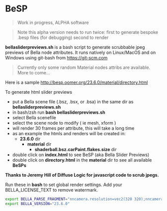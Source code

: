 # BeSP

>Work in progress, ALPHA software

>Note this alpha version needs to run twice:
>first to generate bespoke .besp files (for debugging)
>second to render 


**bellasliderpreviews.sh** is a bash script 
to generate scrubbable jpeg previews of Bella node attributes. It runs natively on Linux/MacOS and on Windows using git-bash from https://git-scm.com

> Currently only some random Material nodes attribs are available. More to come...

Here is a sample
http://besp.oomer.org/23.6.0/material/directory.html


To generate html slider previews
- put a Bella scene file (.bsz, .bsx, or .bsa) in the same dir as **bellasliderpreviews.sh**
- in bash/zsh run **bash bellasliderpreviews.sh**
- select Bella scenefile
- select the scene node to modify ( ie mesh, xform )
- will render 30 frames per attribute, this will take a long time
- as an example the htmls and renders will be created in:
    - **23.6.0** dir
        - **material** dir
            - **shaderball.bsz.carPaint.flakes.size** dir 
- double click on **index.html** to see BeSP (aka Bella Slider Previews)
- double click on **directory.html** in the **material** dir to see all available **BeSPs**

**Thanks to Jeremy Hill of Diffuse Logic for javascript code to scrub jpegs.**

Run these in **bash** to set global render settings. Add your BELLA_LICENSE_TEXT to remove watermark.
```sh
export BELLA_PARSE_FRAGMENT="nncamera.resolution=vec2(320 320);nncamera.region=null;nnbeautyPass.targetNoise=7u;nnbeautyPass.saveImage=0;nnbeautyPass.outputExt=\".jpg\";"
export BELLA_VERSION="23.6.0"
```